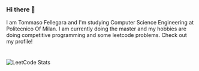 ### Hi there 👋

I am Tommaso Fellegara and I'm studying Computer Science Engineering at Politecnico Of Milan.
I am currently doing the master and my hobbies are doing competitive programming and some leetcode problems.
Check out my profile!

#

![LeetCode Stats](https://leetcard.jacoblin.cool/Felle33?theme=dark&ext=activity)

<!--
**Felle33/Felle33** is a ✨ _special_ ✨ repository because its `README.md` (this file) appears on your GitHub profile.

Here are some ideas to get you started:

- 🔭 I’m currently working on ...
- 🌱 I’m currently learning ...
- 👯 I’m looking to collaborate on ...
- 🤔 I’m looking for help with ...
- 💬 Ask me about ...
- 📫 How to reach me: ...
- 😄 Pronouns: ...
- ⚡ Fun fact: ...
-->
